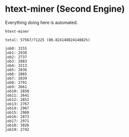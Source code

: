 # htext-miner (Second Engine)

Everything doing here is automated.

```
htext-miner

total: 57567/71225 (80.82414882414882%)

job0: 3155
job1: 2938
job2: 2737
job3: 2883
job4: 3213
job5: 2836
job6: 2865
job7: 2839
job8: 2791
job9: 2661
job10: 2850
job11: 2641
job12: 2852
job13: 2767
job14: 2967
job15: 2960
job16: 2873
job17: 2971
job18: 3026
job19: 2742
```